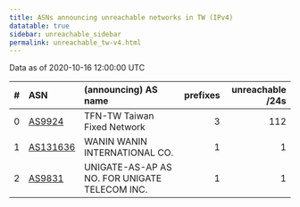 ```yaml
---
title: ASNs announcing unreachable networks in TW (IPv4)
datatable: true
sidebar: unreachable_sidebar
permalink: unreachable_tw-v4.html
---
```


Data as of 2020-10-16 12:00:00 UTC


<div class="datatable-begin"></div>

|   # | ASN                                      | (announcing) AS name                          |   prefixes |   unreachable /24s |
|----:|:-----------------------------------------|:----------------------------------------------|-----------:|-------------------:|
|   0 | [AS9924](unreachable_AS9924-v4.html)     | TFN-TW Taiwan Fixed Network                   |          3 |                112 |
|   1 | [AS131636](unreachable_AS131636-v4.html) | WANIN WANIN INTERNATIONAL CO.                 |          1 |                  1 |
|   2 | [AS9831](unreachable_AS9831-v4.html)     | UNIGATE-AS-AP AS NO. FOR UNIGATE TELECOM INC. |          1 |                  1 |

<div class="datatable-end"></div>